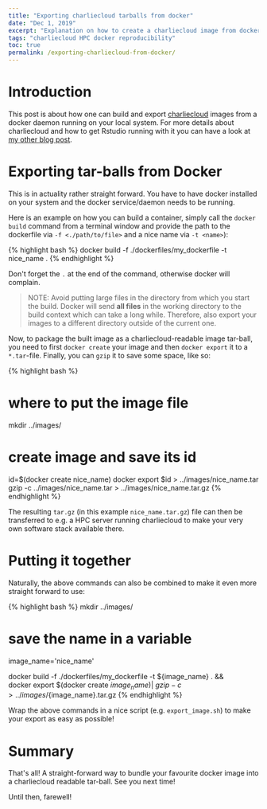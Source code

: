 ```yaml
---
title: "Exporting charliecloud tarballs from docker"
date: "Dec 1, 2019"
excerpt: "Explanation on how to create a charliecloud image from docker"
tags: "charliecloud HPC docker reproducibility"
toc: true
permalink: /exporting-charliecloud-from-docker/
---
```




# Introduction
This post is about how one can build and export [charliecloud](https://github.com/hpc/charliecloud) images from a docker daemon running on your local system.
For more details about charliecloud and how to get Rstudio running with it you can have a look at [my other blog post](/rstudio-server-and-charliecloud).

# Exporting tar-balls from Docker
This is in actuality rather straight forward.
You have to have docker installed on your system and the docker service/daemon needs to be running.

Here is an example on how you can build a container, simply call the `docker build` command from a terminal window and provide the path to the dockerfile via `-f <./path/to/file>` and a nice name via `-t <name>`):


{% highlight bash %}
docker build -f ./dockerfiles/my_dockerfile -t nice_name .
{% endhighlight %}

Don't forget the `.` at the end of the command, otherwise docker will complain.

> NOTE: Avoid putting large files in the directory from which you start the build. Docker will send **all files** in the working directory to the build context which can take a long while. Therefore, also export your images to a different directory outside of the current one.

Now, to package the built image as a charliecloud-readable image tar-ball, you need to first `docker create` your image and then `docker export` it to a `*.tar`-file. Finally, you can `gzip` it to save some space, like so:


{% highlight bash %}
# where to put the image file
mkdir ../images/

# create image and save its id
id=$(docker create nice_name)
docker export $id > ../images/nice_name.tar
gzip -c ../images/nice_name.tar > ../images/nice_name.tar.gz
{% endhighlight %}

The resulting `tar.gz` (in this example `nice_name.tar.gz`) file can then be transferred to e.g. a HPC server running charliecloud to make your very own software stack available there.

# Putting it together
Naturally, the above commands can also be combined to make it even more straight forward to use:


{% highlight bash %}
mkdir ../images/

# save the name in a variable
image_name='nice_name'

docker build -f ./dockerfiles/my_dockerfile -t ${image_name} . && \
  docker export $(docker create ${image_name}) | \
  gzip -c > ../images/${image_name}.tar.gz
{% endhighlight %}

Wrap the above commands in a nice script (e.g. `export_image.sh`) to make your export as easy as possible!

# Summary
That's all! A straight-forward way to bundle your favourite docker image into a charliecloud readable tar-ball. See you next time!

Until then, farewell!
